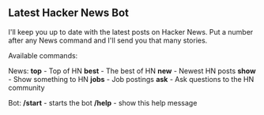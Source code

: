**Latest Hacker News Bot**
---------------------

I'll keep you up to date with the latest posts on Hacker News. Put a number after any News command and I'll send you that many stories.

Available commands:

News:
**top** - Top of HN
**best** - The best of HN
**new** - Newest HN posts
**show** - Show something to HN
**jobs** - Job postings
**ask** - Ask questions to the HN community


Bot:
**/start** - starts the bot
**/help** - show this help message
